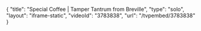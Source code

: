{
    "title": "Special Coffee | Tamper Tantrum from Breville",
    "type": "solo",
    "layout": "iframe-static",
    "videoId": "3783838",
    "url": "\/tvpembed\/3783838"
}